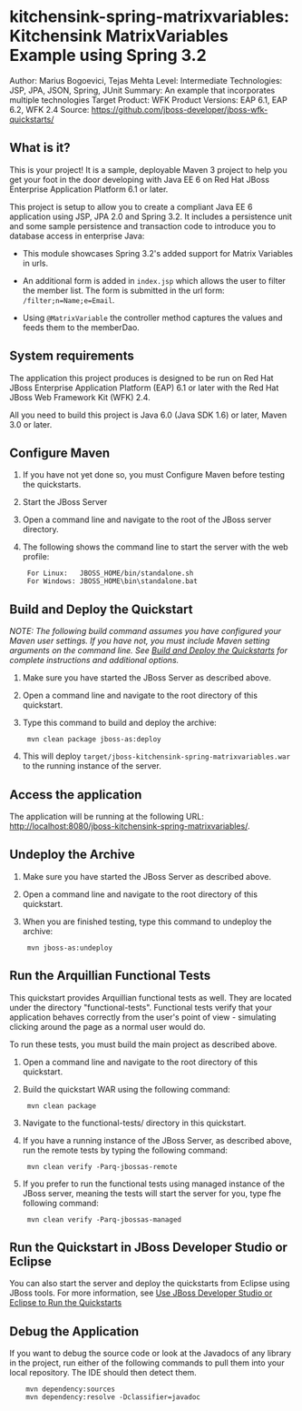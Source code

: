 kitchensink-spring-matrixvariables: Kitchensink MatrixVariables Example using Spring 3.2
=================================================================================
Author: Marius Bogoevici, Tejas Mehta
Level: Intermediate
Technologies: JSP, JPA, JSON, Spring, JUnit
Summary: An example that incorporates multiple technologies
Target Product: WFK
Product Versions: EAP 6.1, EAP 6.2, WFK 2.4
Source: <https://github.com/jboss-developer/jboss-wfk-quickstarts/>

What is it?
-----------

This is your project! It is a sample, deployable Maven 3 project to help you get your foot in the door developing with Java EE 6 on Red Hat JBoss Enterprise Application Platform 6.1 or later.

This project is setup to allow you to create a compliant Java EE 6 application using JSP, JPA 2.0 and Spring 3.2. It includes a persistence unit and some sample persistence and transaction code to introduce you to database access in enterprise Java:

* This module showcases Spring 3.2's added support for Matrix Variables in urls.

* An additional form is added in `index.jsp` which allows the user to filter the member list. The form is submitted in the url form: `/filter;n=Name;e=Email`.

* Using `@MatrixVariable` the controller method captures the values and feeds them to the memberDao.

System requirements
-------------------

The application this project produces is designed to be run on Red Hat JBoss Enterprise Application Platform (EAP) 6.1 or later with the Red Hat JBoss Web Framework Kit (WFK) 2.4.

All you need to build this project is Java 6.0 (Java SDK 1.6) or later, Maven 3.0 or later.


Configure Maven
---------------

1. If you have not yet done so, you must Configure Maven before testing the quickstarts.
2. Start the JBoss Server
3. Open a command line and navigate to the root of the JBoss server directory.
4. The following shows the command line to start the server with the web profile:

        For Linux:   JBOSS_HOME/bin/standalone.sh
        For Windows: JBOSS_HOME\bin\standalone.bat

Build and Deploy the Quickstart
-------------------------------

_NOTE: The following build command assumes you have configured your Maven user settings. If you have not, you must include Maven setting arguments on the command line. See [Build and Deploy the Quickstarts](../README.md#build-and-deploy-the-quickstarts) for complete instructions and additional options._

1. Make sure you have started the JBoss Server as described above.
2. Open a command line and navigate to the root directory of this quickstart.
3. Type this command to build and deploy the archive:

        mvn clean package jboss-as:deploy

4. This will deploy `target/jboss-kitchensink-spring-matrixvariables.war` to the running instance of the server.


Access the application
----------------------

The application will be running at the following URL: <http://localhost:8080/jboss-kitchensink-spring-matrixvariables/>.

Undeploy the Archive
----------------------

1. Make sure you have started the JBoss Server as described above.
2. Open a command line and navigate to the root directory of this quickstart.
3. When you are finished testing, type this command to undeploy the archive:

        mvn jboss-as:undeploy

Run the Arquillian Functional Tests
-----------------------------------

This quickstart provides Arquillian functional tests as well. They are located under the directory "functional-tests". Functional tests verify that your application behaves correctly from the user's point of view - simulating clicking around the page as a normal user would do.

To run these tests, you must build the main project as described above.

1. Open a command line and navigate to the root directory of this quickstart.
2. Build the quickstart WAR using the following command:

        mvn clean package

3. Navigate to the functional-tests/ directory in this quickstart.
4. If you have a running instance of the JBoss Server, as described above, run the remote tests by typing the following command:

        mvn clean verify -Parq-jbossas-remote

5. If you prefer to run the functional tests using managed instance of the JBoss server, meaning the tests will start the server for you, type fhe following command:

        mvn clean verify -Parq-jbossas-managed

Run the Quickstart in JBoss Developer Studio or Eclipse
-------------------------------------

You can also start the server and deploy the quickstarts from Eclipse using JBoss tools. For more information, see [Use JBoss Developer Studio or Eclipse to Run the Quickstarts](../README.md#use-jboss-developer-studio-or-eclipse-to-run-the-quickstarts)


Debug the Application
---------------------

If you want to debug the source code or look at the Javadocs of any library in the project, run either of the following commands to pull them into your local repository. The IDE should then detect them.

        mvn dependency:sources
        mvn dependency:resolve -Dclassifier=javadoc
